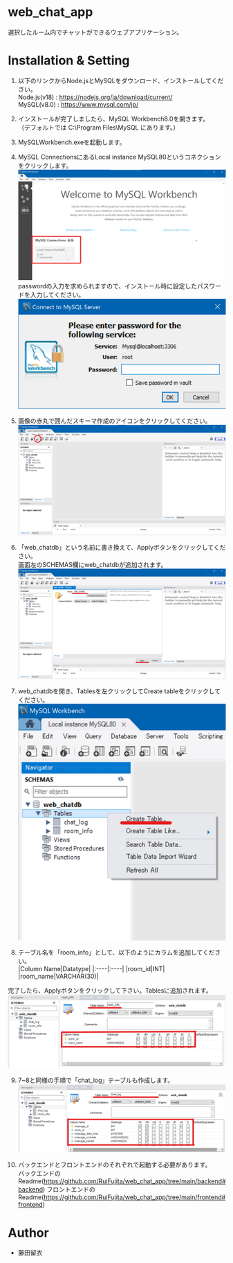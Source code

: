 # web_chat_app
選択したルーム内でチャットができるウェブアプリケーション。

# Installation & Setting
1. 以下のリンクからNode.jsとMySQLをダウンロード、インストールしてください。<br>
Node.js(v18) : https://nodejs.org/ja/download/current/<br>
MySQL(v8.0)  : https://www.mysql.com/jp/

2. インストールが完了しましたら、MySQL Workbench8.0を開きます。<br>
    （デフォルトでは C:\Program Files\MySQL にあります。）

3. MySQLWorkbench.exeを起動します。

4. MySQL ConnectionsにあるLocal instance MySQL80というコネクションをクリックします。<br>
![picture 1](images/bde08982fc96e6af7631f8d94bc94c3ac5cdd15f1b1636dbee810a7fcd8e3837.png)  
    passwordの入力を求められますので、インストール時に設定したパスワードを入力してください。
![picture 2](images/808caa782b7446d00149c9fcd10eb33cef5ded6b000c9c3234e958906c73ddb5.png)  

5. 画像の赤丸で囲んだスキーマ作成のアイコンをクリックしてください。
![picture 3](images/aafa997f465ee2bfe95f081e9ce9539d8fec18ed0fb3eb83072e68760656d999.png)  

6. 「web_chatdb」という名前に書き換えて、Applyボタンをクリックしてください。<br>
    画面左のSCHEMAS欄にweb_chatdbが追加されます。
![picture 4](images/0a57fe157e5ef6094bbb9bc8635faa7c045ae066139931cf8ca635fe367578d9.png)  

7.  web_chatdbを開き、Tablesを左クリックしてCreate tableをクリックしてください。
![picture 5](images/447b71a939df269070947ae0c47567cc57df4763b3a0882551ad7c4fbfd51eb2.png)  

8.  テーブル名を「room_info」として、以下のようにカラムを追加してください。<br>
|Column Name|Datatype|
|:----|:----|
|room_id|INT|
|room_name|VARCHAR(30)|

完了したら、Applyボタンをクリックして下さい。Tablesに追加されます。
![picture 6](images/ca8510efaa9d0cc6f27ea04d55d1545ed5e8a34f4d84a21e1c84a6c076ebce5c.png)  

9. 7~8と同様の手順で「chat_log」テーブルも作成します。
![picture 7](images/2f9ac2ee1e0ce14b28ab26a6284359fc02c5e2a4971f3e7bd0dad8aefd755ef8.png)  

10. バックエンドとフロントエンドのそれぞれで起動する必要があります。<br>
バックエンドのReadme(https://github.com/RuiFujita/web_chat_app/tree/main/backend#backend)
フロントエンドのReadme(https://github.com/RuiFujita/web_chat_app/tree/main/frontend#frontend)

# Author
* 藤田留衣
